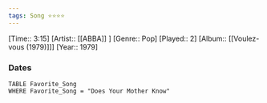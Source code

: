```yaml
---
tags: Song ⭐⭐⭐⭐ 
---
```

[Time:: 3:15]
[Artist:: [[ABBA]] ]
[Genre:: Pop]
[Played:: 2]
[Album:: [[Voulez-vous (1979)]]]
[Year:: 1979]
### Dates
````dataview
TABLE Favorite_Song
WHERE Favorite_Song = "Does Your Mother Know"
````